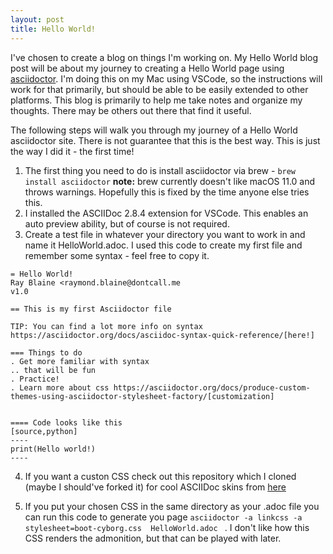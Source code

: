 ```yaml
---
layout: post
title: Hello World!
---
```


I've chosen to create a blog on things I'm working on. My Hello World blog post will be about my journey to creating a Hello World page using [asciidoctor](https://github.com/asciidoctor/asciidoctor). I'm doing this on my Mac using VSCode, so the instructions will work for that primarily, but should be able to be easily extended to other platforms. This blog is primarily to help me take notes and organize my thoughts. There may be others out there that find it useful. 

The following steps will walk you through my journey of a Hello World asciidoctor site. There is not guarantee that this is the best way. This is just the way I did it - the first time!
1. The first thing you need to do is install asciidoctor via brew -  `brew install asciidoctor` **note:** brew currently doesn't like macOS 11.0 and throws warnings. Hopefully this is fixed by the time anyone else tries this. 
2. I installed the ASCIIDoc 2.8.4 extension for VSCode. This enables an auto preview ability, but of course is not required. 
3. Create a test file in whatever your directory you want to work in and name it HelloWorld.adoc. I used this code to create my first file and remember some syntax - feel free to copy it. 
```
= Hello World!
Ray Blaine <raymond.blaine@dontcall.me 
v1.0

== This is my first Asciidoctor file

TIP: You can find a lot more info on syntax https://asciidoctor.org/docs/asciidoc-syntax-quick-reference/[here!]

=== Things to do
. Get more familiar with syntax
.. that will be fun
. Practice!
. Learn more about css https://asciidoctor.org/docs/produce-custom-themes-using-asciidoctor-stylesheet-factory/[customization]


==== Code looks like this 
[source,python]
----
print(Hello world!)
----
```
4. If you want a custon CSS check out this repository which I cloned (maybe I should've forked it) for cool ASCIIDoc skins from [here](https://github.com/darshandsoni/asciidoctor-skins.git)
   
5. If you put your chosen CSS in the same directory as your .adoc file you can run this code to generate you page `asciidoctor -a linkcss -a stylesheet=boot-cyborg.css  HelloWorld.adoc ` . I don't like how this CSS renders the admonition, but that can be played with later. 